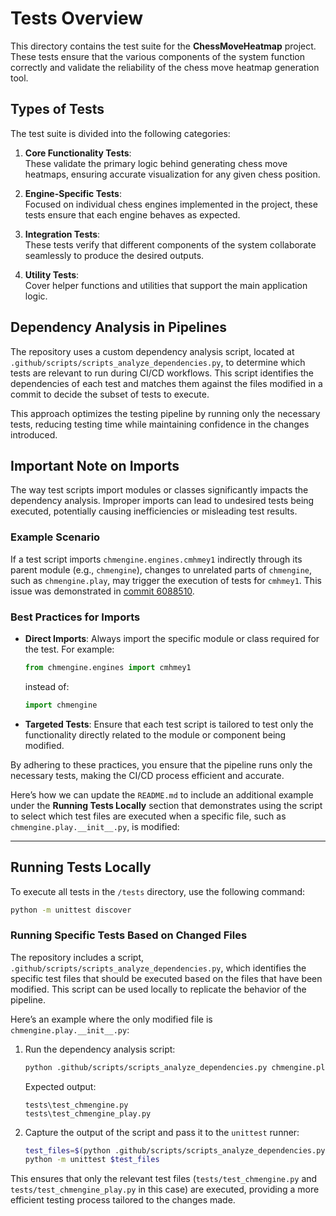 # Tests Overview

This directory contains the test suite for the **ChessMoveHeatmap** project. These tests ensure that the various 
components of the system function correctly and validate the reliability of the chess move heatmap generation tool.

## Types of Tests

The test suite is divided into the following categories:

1. **Core Functionality Tests**:  
   These validate the primary logic behind generating chess move heatmaps, ensuring accurate visualization for any given chess position.

2. **Engine-Specific Tests**:  
   Focused on individual chess engines implemented in the project, these tests ensure that each engine behaves as expected.

3. **Integration Tests**:  
   These tests verify that different components of the system collaborate seamlessly to produce the desired outputs.

4. **Utility Tests**:  
   Cover helper functions and utilities that support the main application logic.

## Dependency Analysis in Pipelines

The repository uses a custom dependency analysis script, located at `.github/scripts/scripts_analyze_dependencies.py`, 
to determine which tests are relevant to run during CI/CD workflows. This script identifies the dependencies of each 
test and matches them against the files modified in a commit to decide the subset of tests to execute.

This approach optimizes the testing pipeline by running only the necessary tests, 
reducing testing time while maintaining confidence in the changes introduced.

## **Important Note on Imports**

The way test scripts import modules or classes significantly impacts the dependency analysis. 
Improper imports can lead to undesired tests being executed, potentially causing inefficiencies 
or misleading test results.

### Example Scenario

If a test script imports `chmengine.engines.cmhmey1` indirectly through its parent module (e.g., `chmengine`), 
changes to unrelated parts of `chmengine`, such as `chmengine.play`, may trigger the execution of tests for `cmhmey1`. 
This issue was demonstrated in [commit 6088510](https://github.com/Phillyclause89/ChessMoveHeatmap/commit/6088510b963770bb52a6f7978c069cbc6a823c3e).

### Best Practices for Imports

- **Direct Imports**: Always import the specific module or class required for the test. For example:
  ```python
  from chmengine.engines import cmhmey1
  ```
  instead of:
  ```python
  import chmengine
  ```
- **Targeted Tests**: Ensure that each test script is tailored to test only the functionality directly related to the module or component being modified.

By adhering to these practices, you ensure that the pipeline runs only the necessary tests, 
making the CI/CD process efficient and accurate.

Here’s how we can update the `README.md` to include an additional example under the **Running Tests Locally** section that demonstrates using the script to select which test files are executed when a specific file, such as `chmengine.play.__init__.py`, is modified:

---

## Running Tests Locally

To execute all tests in the `/tests` directory, use the following command:
```bash
python -m unittest discover
```

### Running Specific Tests Based on Changed Files

The repository includes a script, `.github/scripts/scripts_analyze_dependencies.py`, 
which identifies the specific test files that should be executed based on the files that have been modified. 
This script can be used locally to replicate the behavior of the pipeline.

Here’s an example where the only modified file is `chmengine.play.__init__.py`:

1. Run the dependency analysis script:
   ```bash
   python .github/scripts/scripts_analyze_dependencies.py chmengine.play.__init__.py
   ```

   Expected output:
   ```
   tests\test_chmengine.py
   tests\test_chmengine_play.py
   ```

2. Capture the output of the script and pass it to the `unittest` runner:
   ```bash
   test_files=$(python .github/scripts/scripts_analyze_dependencies.py chmengine.play.__init__.py)
   python -m unittest $test_files
   ```

This ensures that only the relevant test files (`tests/test_chmengine.py` and `tests/test_chmengine_play.py` in this case) 
are executed, providing a more efficient testing process tailored to the changes made.
